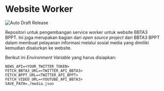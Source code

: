 # Website Worker

![Auto Draft Release](https://github.com/bbta3-bppt/website-worker/workflows/Auto%20Draft%20Release/badge.svg)

Repositori untuk pengembangan service worker untuk website BBTA3 BPPT. Ini juga merupakan bagian dari 
_open source project_ dari BBTA3 BPPT dalam membuat pelayanan informasi melalui sosial media yang dimiliki kemudian 
disalurkan ke website.

Berikut ini _Environment Variable_ yang harus disiapkan:

```text
NEWS_API=<YOUR_TWITTER_TOKEN>
FETCH_BBTA3_URL=<TWITTER_API_BBTA3>
FETCH_BPPT_URL=<TWITTER_API_BPPT>
FETCH_VIDEO_URL=<YOUTUBE_API_BBTA3>
SAVE_PATH=./media.json
```
